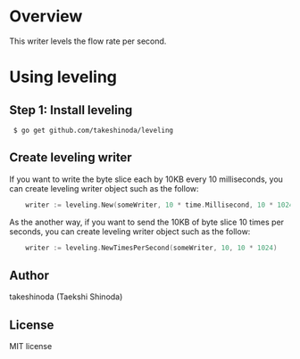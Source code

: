 
# Overview

This writer levels the flow rate per second.

# Using leveling

## Step 1: Install leveling

```shell
 $ go get github.com/takeshinoda/leveling
```

## Create leveling writer

If you want to write the byte slice each by 10KB every 10 milliseconds,
you can create leveling writer object such as the follow:

```go
    writer := leveling.New(someWriter, 10 * time.Millisecond, 10 * 1024)
```

As the another way, if you want to send the 10KB of byte slice 10 times per seconds, 
you can create leveling writer object such as the follow:

```go
    writer := leveling.NewTimesPerSecond(someWriter, 10, 10 * 1024)
````

## Author

takeshinoda (Taekshi Shinoda)

## License

MIT license

